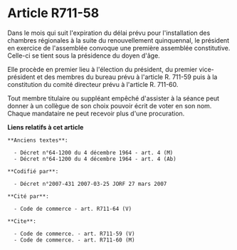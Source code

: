 # Article R711-58

Dans le mois qui suit l'expiration du délai prévu pour l'installation des chambres régionales à la suite du renouvellement
quinquennal, le président en exercice de l'assemblée convoque une première assemblée constitutive. Celle-ci se tient sous la
présidence du doyen d'âge.

Elle procède en premier lieu à l'élection du président, du premier vice-président et des membres du bureau prévu à l'article
R. 711-59 puis à la constitution du comité directeur prévu à l'article R. 711-60.

Tout membre titulaire ou suppléant empêché d'assister à la séance peut donner à un collègue de son choix pouvoir écrit de
voter en son nom. Chaque mandataire ne peut recevoir plus d'une procuration.

**Liens relatifs à cet article**

	**Anciens textes**:

	  - Décret n°64-1200 du 4 décembre 1964 - art. 4 (M)
	  - Décret n°64-1200 du 4 décembre 1964 - art. 4 (Ab)

	**Codifié par**:

	  - Décret n°2007-431 2007-03-25 JORF 27 mars 2007

	**Cité par**:

	  - Code de commerce - art. R711-64 (V)

	**Cite**:

	  - Code de commerce. - art. R711-59 (V)
	  - Code de commerce. - art. R711-60 (M)
